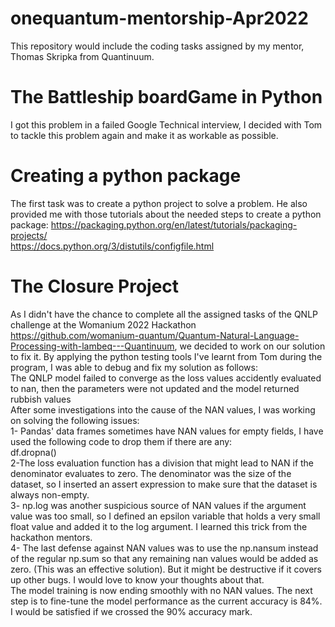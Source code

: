 # onequantum-mentorship-Apr2022
This repository would include the coding tasks assigned by my mentor, Thomas Skripka from Quantinuum. <br>
# The Battleship boardGame in Python
I got this problem in a failed Google Technical interview, I decided with Tom to tackle this problem again and make it as workable as possible. 
# Creating a python package
The first task was to create a python project to solve a problem. He also provided me with those tutorials about the needed steps to create a python package:
https://packaging.python.org/en/latest/tutorials/packaging-projects/ <br>
https://docs.python.org/3/distutils/configfile.html
# The Closure Project
As I didn't have the chance to complete all the assigned tasks of the QNLP challenge at the Womanium 2022 Hackathon https://github.com/womanium-quantum/Quantum-Natural-Language-Processing-with-lambeq---Quantinuum, we decided to work on our solution to fix it. By applying the python testing tools I've learnt from Tom during the program, I was able to debug and fix my solution as follows: <br>
The QNLP model failed to converge as the loss values accidently evaluated to nan, then the parameters were not updated and the model returned rubbish values <br>
 After some investigations into the cause of the NAN values, I was working on solving the following issues: <br>
1- Pandas' data frames sometimes have NAN values for empty fields, I have used the following code to drop them if there are any: <br> df.dropna() <br>
2-The loss evaluation function has a division that might lead to NAN if the denominator evaluates to zero. The denominator was the size of the dataset, so I inserted an assert expression to make sure that the dataset is always non-empty. <br>
3- np.log was another suspicious source of NAN values if the argument value was too small, so I defined an epsilon variable that holds a very small float value and added it to the log argument. I learned this trick from the hackathon mentors. <br>
4- The last defense against NAN values was to use the np.nansum instead of the regular np.sum so that any remaining nan values would be added as zero. (This was an effective solution). But it might be destructive if it covers up other bugs. I would love to know your thoughts about that. <br>
The model training is now ending smoothly with no NAN values.
The next step is to fine-tune the model performance as the current accuracy is 84%. I would be satisfied if we crossed the 90% accuracy mark.
